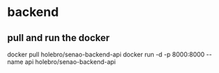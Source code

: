 # backend 

## pull and run the docker
docker pull holebro/senao-backend-api
docker run -d -p 8000:8000 --name api holebro/senao-backend-api